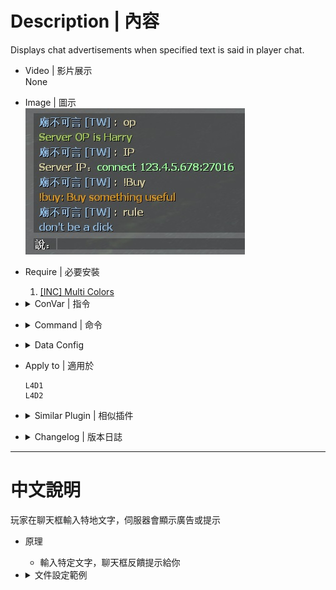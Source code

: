 # Description | 內容
Displays chat advertisements when specified text is said in player chat.

* Video | 影片展示
<br/>None

* Image | 圖示
    <br/>![chat_responses_1](image/chat_responses_1.jpg)

* Require | 必要安裝
    1. [[INC] Multi Colors](https://github.com/fbef0102/L4D1_2-Plugins/releases/tag/Multi-Colors)

* <details><summary>ConVar | 指令</summary>

    None
</details>

* <details><summary>Command | 命令</summary>

    None
</details>

* <details><summary>Data Config</summary>

	* configs/chat_responses.cfg
		```php
        "ChatResponses"
        {
            "OP" // specified text is said in player chat.
            {
                // Displays message
                "text"		"{olive}Server OP is Harry"
            }
        }
		```
</details>

* Apply to | 適用於
    ```
    L4D1
    L4D2
    ```

* <details><summary>Similar Plugin | 相似插件</summary>

    1. [server_vpn_hop](https://github.com/fbef0102/Game-Private_Plugin/tree/main/Plugin_%E6%8F%92%E4%BB%B6/Server_%E4%BC%BA%E6%9C%8D%E5%99%A8/server_vpn_hop): Type Command to show Server/Vpn List
        > 輸入指令顯示 Server/Vpn 列表
</details>

* <details><summary>Changelog | 版本日誌</summary>

	* v1.1 (2023-12-21)
		* Optimize code and improve performance
</details>

- - - -
# 中文說明
玩家在聊天框輸入特地文字，伺服器會顯示廣告或提示

* 原理
    * 輸入特定文字，聊天框反饋提示給你

* <details><summary>文件設定範例</summary>

	* configs/chat_responses.cfg
		```php
        "ChatResponses"
        {
            "OP" // 玩家在聊天框輸入特地文字
            {
                // 伺服器會顯示訊息
                "text"		"{olive}Server OP is Harry"
            }
        }
		```
</details>

